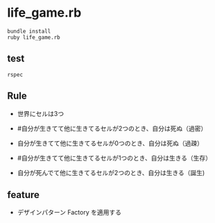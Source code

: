# life_game.rb
```
bundle install
ruby life_game.rb 
```

## test
```
rspec
```

## Rule
- 世界にセルは3つ

- #自分が生きてて他に生きてるセルが2つのとき、自分は死ぬ（過密）
- 自分が生きてて他に生きてるセルが0つのとき、自分は死ぬ（過疎）
- #自分が生きてて他に生きてるセルが1つのとき、自分は生きる（生存）
- 自分が死んでて他に生きてるセルが2つのとき、自分は生きる（誕生)

## feature
- デザインパターン Factory を適用する

